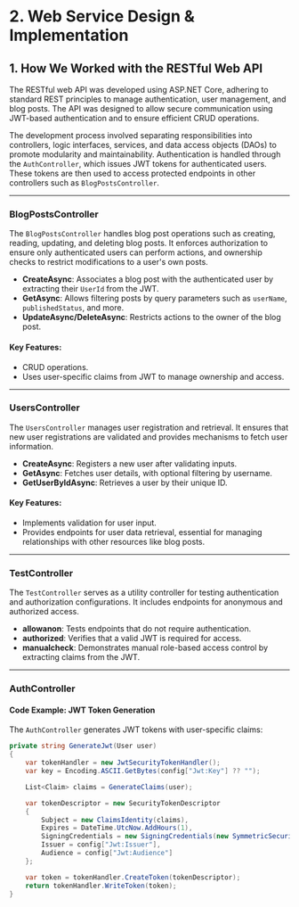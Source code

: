 # 2. Web Service Design & Implementation

## 1. How We Worked with the RESTful Web API

The RESTful web API was developed using ASP.NET Core, adhering to standard REST principles to manage authentication, user management, and blog posts. The API was designed to allow secure communication using JWT-based authentication and to ensure efficient CRUD operations.

The development process involved separating responsibilities into controllers, logic interfaces, services, and data access objects (DAOs) to promote modularity and maintainability. Authentication is handled through the `AuthController`, which issues JWT tokens for authenticated users. These tokens are then used to access protected endpoints in other controllers such as `BlogPostsController`.

---

### BlogPostsController

The `BlogPostsController` handles blog post operations such as creating, reading, updating, and deleting blog posts. It enforces authorization to ensure only authenticated users can perform actions, and ownership checks to restrict modifications to a user's own posts.

- **CreateAsync**: Associates a blog post with the authenticated user by extracting their `UserId` from the JWT.
- **GetAsync**: Allows filtering posts by query parameters such as `userName`, `publishedStatus`, and more.
- **UpdateAsync/DeleteAsync**: Restricts actions to the owner of the blog post.

#### Key Features:
- CRUD operations.
- Uses user-specific claims from JWT to manage ownership and access.

---

### UsersController

The `UsersController` manages user registration and retrieval. It ensures that new user registrations are validated and provides mechanisms to fetch user information.

- **CreateAsync**: Registers a new user after validating inputs.
- **GetAsync**: Fetches user details, with optional filtering by username.
- **GetUserByIdAsync**: Retrieves a user by their unique ID.

#### Key Features:
- Implements validation for user input.
- Provides endpoints for user data retrieval, essential for managing relationships with other resources like blog posts.

---

### TestController

The `TestController` serves as a utility controller for testing authentication and authorization configurations. It includes endpoints for anonymous and authorized access.

- **allowanon**: Tests endpoints that do not require authentication.
- **authorized**: Verifies that a valid JWT is required for access.
- **manualcheck**: Demonstrates manual role-based access control by extracting claims from the JWT.

---

### AuthController

#### Code Example: JWT Token Generation

The `AuthController` generates JWT tokens with user-specific claims:

```csharp
private string GenerateJwt(User user)
{
    var tokenHandler = new JwtSecurityTokenHandler();
    var key = Encoding.ASCII.GetBytes(config["Jwt:Key"] ?? "");

    List<Claim> claims = GenerateClaims(user);

    var tokenDescriptor = new SecurityTokenDescriptor
    {
        Subject = new ClaimsIdentity(claims),
        Expires = DateTime.UtcNow.AddHours(1),
        SigningCredentials = new SigningCredentials(new SymmetricSecurityKey(key), SecurityAlgorithms.HmacSha256Signature),
        Issuer = config["Jwt:Issuer"],
        Audience = config["Jwt:Audience"]
    };

    var token = tokenHandler.CreateToken(tokenDescriptor);
    return tokenHandler.WriteToken(token);
}

